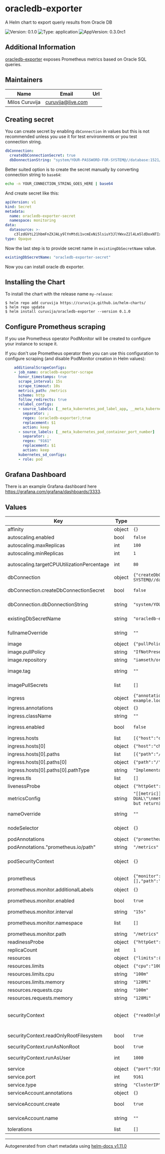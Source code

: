 # oracledb-exporter

A Helm chart to export queriy results from Oracle DB

![Version: 0.1.0](https://img.shields.io/badge/Version-0.1.0-informational?style=flat-square) ![Type: application](https://img.shields.io/badge/Type-application-informational?style=flat-square) ![AppVersion: 0.3.0rc1](https://img.shields.io/badge/AppVersion-0.3.0rc1-informational?style=flat-square) 

## Additional Information

[oracledb-exporter](https://github.com/iamseth/oracledb_exporter) exposes Prometheus metrics based on Oracle SQL queries. 

## Maintainers

| Name | Email | Url |
| ---- | ------ | --- |
| Milos Curuvija | <curuvija@live.com> |  |

## Creating secret

You can create secret by enabling ``dbConnection`` in values but this is not recommended unless you use it for test environments
or you test connection string.

```yaml
dbConnection:
  createDbConnectionSecret: true
  dbDonnectionString: "system/YOUR-PASSWORD-FOR-SYSTEM@//database:1521/DB_SID.DB_DOMAIN"
```

Better suited option is to create the secret manually by converting connection string to ``base64``:

```bash
echo -n YOUR_CONNECTION_STRING_GOES_HERE | base64
```

And create secret like this:

```yaml
apiVersion: v1
kind: Secret
metadata:
  name: oracledb-exporter-secret
  namespace: monitoring
data:
  datasource: >-
    c3lzdGVtL21hbmFnZXJALy9lYnMtdi1vcmExNi5lsiuY3JlYWxvZ2l4Lm5ldDoxNTIxL01EQlQxNQ==
type: Opaque
```
Now the last step is to provide secret name in ``existingDbSecretName`` value.

```yaml
existingDbSecretName: "oracledb-exporter-secret"
```

Now you can install oracle db exporter.

## Installing the Chart

To install the chart with the release name `my-release`:

```console
$ helm repo add curuvija https://curuvija.github.io/helm-charts/
$ helm repo update
$ helm install curuvija/oracledb-exporter --version 0.1.0
```

## Configure Prometheus scraping

If you use Prometheus operator PodMonitor will be created to configure your instance to scrape it.

If you don't use Prometheus operator then you can use this configuration to configure scraping (and disable PodMonitor creation in Helm values):

```yaml
    additionalScrapeConfigs:
    - job_name: oracledb-exporter-scrape
      honor_timestamps: true
      scrape_interval: 15s
      scrape_timeout: 10s
      metrics_path: /metrics
      scheme: http
      follow_redirects: true
      relabel_configs:
      - source_labels: [__meta_kubernetes_pod_label_app, __meta_kubernetes_pod_labelpresent_app]
        separator: ;
        regex: (oracledb-exporter);true
        replacement: $1
        action: keep
      - source_labels: [__meta_kubernetes_pod_container_port_number]
        separator: ;
        regex: "9161"
        replacement: $1
        action: keep
      kubernetes_sd_configs:
      - role: pod
```
## Grafana Dashboard

There is an example Grafana dashboard here https://grafana.com/grafana/dashboards/3333.


## Values

| Key | Type | Default | Description |
|-----|------|---------|-------------|
| affinity | object | `{}` | configure affinity |
| autoscaling.enabled | bool | `false` | enable or disable autoscaling |
| autoscaling.maxReplicas | int | `100` | maximum number of replicas |
| autoscaling.minReplicas | int | `1` | minimum number of replicas |
| autoscaling.targetCPUUtilizationPercentage | int | `80` | configure at what percentage to trigger autoscalling |
| dbConnection | object | `{"createDbConnectionSecret":false,"dbDonnectionString":"system/YOUR-PASSWORD-FOR-SYSTEM@//database:1521/DB_SID.DB_DOMAIN"}` | define connection to your database |
| dbConnection.createDbConnectionSecret | bool | `false` | creates secret unless you create it manually and provide value in existingDbSecretName  |
| dbConnection.dbDonnectionString | string | `"system/YOUR-PASSWORD-FOR-SYSTEM@//database:1521/DB_SID.DB_DOMAIN"` | ads database connection string to datasource fields in secret  |
| existingDbSecretName | string | `"oracledb-exporter-secret"` | provide the name of the secret containing db connection string |
| fullnameOverride | string | `""` | overrides name without having chartName in front of it |
| image | object | `{"pullPolicy":"IfNotPresent","repository":"iamseth/oracledb_exporter","tag":""}` | Image to use for deployment |
| image.pullPolicy | string | `"IfNotPresent"` | define pull policy |
| image.repository | string | `"iamseth/oracledb_exporter"` | repository to pull image |
| image.tag | string | `""` | Overrides the image tag whose default is the chart appVersion. |
| imagePullSecrets | list | `[]` | Image pull secrets if you want to host the image |
| ingress | object | `{"annotations":{},"className":"","enabled":false,"hosts":[{"host":"chart-example.local","paths":[{"path":"/","pathType":"ImplementationSpecific"}]}],"tls":[]}` | ingress configuration |
| ingress.annotations | object | `{}` | ingress annotations |
| ingress.className | string | `""` | ingress class name |
| ingress.enabled | bool | `false` | enable or disable ingress configuration creation |
| ingress.hosts | list | `[{"host":"chart-example.local","paths":[{"path":"/","pathType":"ImplementationSpecific"}]}]` | hosts |
| ingress.hosts[0] | object | `{"host":"chart-example.local","paths":[{"path":"/","pathType":"ImplementationSpecific"}]}` | hostname |
| ingress.hosts[0].paths | list | `[{"path":"/","pathType":"ImplementationSpecific"}]` | paths |
| ingress.hosts[0].paths[0] | object | `{"path":"/","pathType":"ImplementationSpecific"}` | path |
| ingress.hosts[0].paths[0].pathType | string | `"ImplementationSpecific"` | path type |
| ingress.tls | list | `[]` | tls configuration |
| livenessProbe | object | `{"httpGet":{"path":"/","port":9161}}` | configure liveness probe |
| metricsConfig | string | `"[[metric]]\ncontext = \"test\"\nrequest = \"SELECT 1 as value_1, 2 as value_2 FROM DUAL\"\nmetricsdesc = { value_1 = \"Simple example returning always 1.\", value_2 = \"Same but returning always 2.\" }\n"` | define metrics to expose to Prometheus |
| nameOverride | string | `""` | overrides name (partial name override - chartName + nameOverride) |
| nodeSelector | object | `{}` | define node selector to schedule your pod(s) |
| podAnnotations | object | `{"prometheus.io/path":"/metrics","prometheus.io/port":"9161","prometheus.io/scrape":"true"}` | additional pod annoations |
| podAnnotations."prometheus.io/path" | string | `"/metrics"` | controls for Prometheus scrapes |
| podSecurityContext | object | `{}` | define pod security context https://kubernetes.io/docs/tasks/configure-pod-container/security-context/ |
| prometheus | object | `{"monitor":{"additionalLabels":{},"enabled":true,"interval":"15s","namespace":[],"path":"/metrics"}}` | configure Prometheus Service monitor to expose metrics |
| prometheus.monitor.additionalLabels | object | `{}` | add additonal labels to service monitoring |
| prometheus.monitor.enabled | bool | `true` | enable or disable creation of service monitor |
| prometheus.monitor.interval | string | `"15s"` | Prometheus scraping interval |
| prometheus.monitor.namespace | list | `[]` | provide namespace where to create this service monitor |
| prometheus.monitor.path | string | `"/metrics"` | path where you want to expose metrics |
| readinessProbe | object | `{"httpGet":{"path":"/","port":9161}}` | configure readiness probe |
| replicaCount | int | `1` | replicaCount - number of pods to run |
| resources | object | `{"limits":{"cpu":"100m","memory":"128Mi"},"requests":{"cpu":"100m","memory":"128Mi"}}` | specify resources |
| resources.limits | object | `{"cpu":"100m","memory":"128Mi"}` | specify resource limits |
| resources.limits.cpu | string | `"100m"` | specify resource limits for cpu |
| resources.limits.memory | string | `"128Mi"` | specify resource limits for memory |
| resources.requests.cpu | string | `"100m"` | specify resource requests for cpu |
| resources.requests.memory | string | `"128Mi"` | specify resource requests for memory |
| securityContext | object | `{"readOnlyRootFilesystem":true,"runAsNonRoot":true,"runAsUser":1000}` | define security context https://kubernetes.io/docs/tasks/configure-pod-container/security-context/#set-capabilities-for-a-container |
| securityContext.readOnlyRootFilesystem | bool | `true` | Mounts the container's root filesystem as read-only. |
| securityContext.runAsNonRoot | bool | `true` | run docker container as non root user. |
| securityContext.runAsUser | int | `1000` | specify under which user all processes inside container will run. |
| service | object | `{"port":9161,"type":"ClusterIP"}` | service configuration |
| service.port | int | `9161` | service port |
| service.type | string | `"ClusterIP"` | service type |
| serviceAccount.annotations | object | `{}` | Annotations to add to the service account |
| serviceAccount.create | bool | `true` | Specifies whether a service account should be created |
| serviceAccount.name | string | `""` | If not set and create is true, a name is generated using the fullname template |
| tolerations | list | `[]` | provide tolerations |


----------------------------------------------
Autogenerated from chart metadata using [helm-docs v1.11.0](https://github.com/norwoodj/helm-docs/releases/v1.11.0)